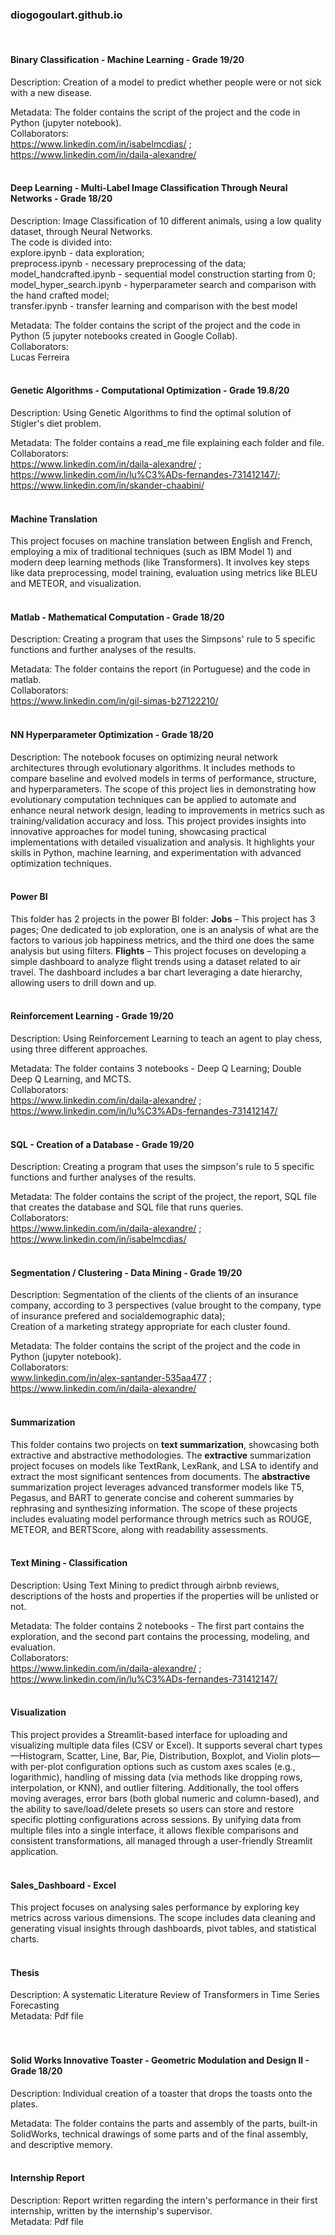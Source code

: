 ### diogogoulart.github.io
<br />

#### Binary Classification - Machine Learning - Grade 19/20
  Description: Creation of a model to predict whether people were or not sick with a new disease. <br />
  
  Metadata: The folder contains the script of the project and the code in Python (jupyter notebook). <br />
  Collaborators: <br />
    https://www.linkedin.com/in/isabelmcdias/ ; 
    https://www.linkedin.com/in/daila-alexandre/
<br />
<br />  
#### Deep Learning - Multi-Label Image Classification Through Neural Networks - Grade 18/20
  Description: Image Classification of 10 different animals, using a low quality dataset, through Neural Networks. <br />
  The code is divided into: <br />
  explore.ipynb - data exploration; <br />
  preprocess.ipynb - necessary preprocessing of the data; <br />
  model_handcrafted.ipynb - sequential model construction starting from 0; <br />
  model_hyper_search.ipynb - hyperparameter search and comparison with the hand crafted model; <br />
  transfer.ipynb - transfer learning and comparison with the best model <br />
  
  Metadata: The folder contains the script of the project and the code in Python (5 jupyter notebooks created in Google Collab). <br />
  Collaborators: <br />
    Lucas Ferreira
<br />
<br />  
#### Genetic Algorithms - Computational Optimization - Grade 19.8/20 
  Description: Using Genetic Algorithms to find the optimal solution of Stigler's diet problem. <br />
  
  Metadata: The folder contains a read_me file explaining each folder and file. <br />
  Collaborators: <br />
    https://www.linkedin.com/in/daila-alexandre/ ;
    https://www.linkedin.com/in/lu%C3%ADs-fernandes-731412147/;
    https://www.linkedin.com/in/skander-chaabini/
<br />
<br />  
#### Machine Translation
  This project focuses on machine translation between English and French, employing a mix of traditional techniques (such as IBM Model 1) and modern deep learning methods (like Transformers). It involves key steps like data preprocessing, model training, evaluation using metrics like BLEU and METEOR, and visualization.
<br />
<br /> 
#### Matlab - Mathematical Computation - Grade 18/20 
  Description: Creating a program that uses the Simpsons' rule to 5 specific functions and further analyses of the results. <br />
  
  Metadata: The folder contains the report (in Portuguese) and the code in matlab. <br />
  Collaborators: <br />
    https://www.linkedin.com/in/gil-simas-b27122210/
<br />
<br />  
#### NN Hyperparameter Optimization - Grade 18/20
  Description: The notebook focuses on optimizing neural network architectures through evolutionary algorithms. It includes methods to compare baseline and evolved models in terms of performance, structure, and hyperparameters. The scope of this project lies in demonstrating how evolutionary computation techniques can be applied to automate and enhance neural network design, leading to improvements in metrics such as training/validation accuracy and loss. This project provides insights into innovative approaches for model tuning, showcasing practical implementations with detailed visualization and analysis. It highlights your skills in Python, machine learning, and experimentation with advanced optimization techniques.
<br />
<br /> 
#### Power BI
  This folder has 2 projects in the power BI folder:
  **Jobs** – This project has 3 pages; One dedicated to job exploration, one is an analysis of what are the factors to various job happiness metrics, and the third one does the same analysis but using filters.
	**Flights** – This project focuses on developing a simple dashboard to analyze flight trends using a dataset related to air travel. The dashboard includes a bar chart leveraging a date hierarchy, allowing users to drill down and up.
<br />
<br /> 
#### Reinforcement Learning - Grade 19/20 
  Description: Using Reinforcement Learning to teach an agent to play chess, using three different approaches. <br />
  
  Metadata: The folder contains 3 notebooks - Deep Q Learning; Double Deep Q Learning, and MCTS. <br />
  Collaborators: <br />
    https://www.linkedin.com/in/daila-alexandre/ ;
    https://www.linkedin.com/in/lu%C3%ADs-fernandes-731412147/
<br />
<br /> 
#### SQL - Creation of a Database - Grade 19/20 
  Description: Creating a program that uses the simpson's rule to 5 specific functions and further analyses of the results. <br />
  
  Metadata: The folder contains the script of the project, the report, SQL file that creates the database and SQL file that runs queries. <br />
  Collaborators:  <br />
    https://www.linkedin.com/in/daila-alexandre/ ; 
    https://www.linkedin.com/in/isabelmcdias/
<br />
<br />  
#### Segmentation / Clustering - Data Mining - Grade 19/20
  Description: Segmentation of the clients of the clients of an insurance company, according to 3 perspectives (value brought to the company, type of insurance prefered and socialdemographic data); <br />
  Creation of a marketing strategy appropriate for each cluster found. <br />
  
  Metadata: The folder contains the script of the project and the code in Python (jupyter notebook). <br />
  Collaborators: <br />
    www.linkedin.com/in/alex-santander-535aa477 ; 
    https://www.linkedin.com/in/daila-alexandre/
<br />
<br />  
#### Summarization
  This folder contains two projects on **text summarization**, showcasing both extractive and abstractive methodologies. The **extractive** summarization project focuses on models like TextRank, LexRank, and LSA to identify and extract the most significant sentences from documents. The **abstractive** summarization project leverages advanced transformer models like T5, Pegasus, and BART to generate concise and coherent summaries by rephrasing and synthesizing information. The scope of these projects includes evaluating model performance through metrics such as ROUGE, METEOR, and BERTScore, along with readability assessments. 
<br />
<br /> 
#### Text Mining - Classification
  Description: Using Text Mining  to predict through airbnb reviews, descriptions of the hosts and properties if the properties will be unlisted or not. <br />
  
  Metadata: The folder contains 2 notebooks - The first part contains the exploration, and the second part contains the processing, modeling, and evaluation. <br />
  Collaborators: <br />
    https://www.linkedin.com/in/daila-alexandre/ ;
    https://www.linkedin.com/in/lu%C3%ADs-fernandes-731412147/
<br />
<br />  
#### Visualization
  This project provides a Streamlit-based interface for uploading and visualizing multiple data files (CSV or Excel). It supports several chart types—Histogram, Scatter, Line, Bar, Pie, Distribution, Boxplot, and Violin plots—with per-plot configuration options such as custom axes scales (e.g., logarithmic), handling of missing data (via methods like dropping rows, interpolation, or KNN), and outlier filtering. Additionally, the tool offers moving averages, error bars (both global numeric and column-based), and the ability to save/load/delete presets so users can store and restore specific plotting configurations across sessions. By unifying data from multiple files into a single interface, it allows flexible comparisons and consistent transformations, all managed through a user-friendly Streamlit application.
<br />
<br /> 
#### Sales_Dashboard - Excel
  This project focuses on analysing sales performance by exploring key metrics across various dimensions. The scope includes data cleaning and generating visual insights through dashboards, pivot tables, and statistical charts.
<br />
<br /> 
#### Thesis
  Description: A systematic Literature Review of Transformers in Time Series Forecasting <br />
  Metadata: Pdf file  
<br />
<br />
#### Solid Works Innovative Toaster - Geometric Modulation and Design II - Grade 18/20 
  Description: Individual creation of a toaster that drops the toasts onto the plates. <br />
  
  Metadata: The folder contains the parts and assembly of the parts, built-in SolidWorks, technical drawings of some parts and of the final assembly, and descriptive memory. 
<br />
<br />
#### Internship Report 
  Description: Report written regarding the intern's performance in their first internship, written by the internship's supervisor. <br />
  Metadata: Pdf file


 
  
  
  
